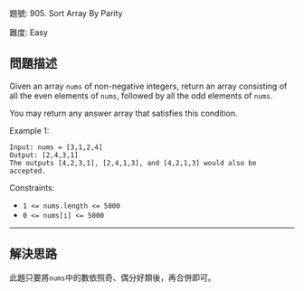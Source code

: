 題號: 905. Sort Array By Parity

難度: Easy

## 問題描述

Given an array `nums` of non-negative integers, return an array consisting of all the even elements of `nums`, followed by all the odd elements of `nums`.

You may return any answer array that satisfies this condition.

Example 1:

```
Input: nums = [3,1,2,4]
Output: [2,4,3,1]
The outputs [4,2,3,1], [2,4,1,3], and [4,2,1,3] would also be accepted.
```

Constraints:

- `1 <= nums.length <= 5000`
- `0 <= nums[i] <= 5000`

---
## 解決思路

此題只要將`nums`中的數依照奇、偶分好類後，再合併即可。